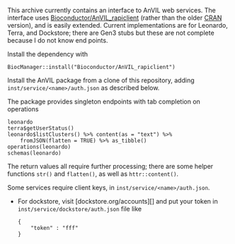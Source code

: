 This archive currently contains an interface to AnVIL web
services. The interface uses [Bioconductor/AnVIL_rapiclient][7] (rather 
than the older [CRAN][6] version), and is easily extended. Current
implementations are for Leonardo, Terra, and Dockstore; there are Gen3
stubs but these are not complete because I do not know end points.

Install the dependency with

    BiocManager::install("Bioconductor/AnVIL_rapiclient")

Install the AnVIL package from a clone of this repository, adding
`inst/service/<name>/auth.json` as described below.

The package provides singleton endpoints with tab completion on
operations

    leonardo
    terra$getUserStatus()
    leonardo$listClusters() %>% content(as = "text") %>%
        fromJSON(flatten = TRUE) %>% as_tibble()
    operations(leonardo)
    schemas(leonardo)

The return values all require further processing; there are some
helper functions `str()` and `flatten()`, as well as
`httr::content()`.

Some services require client keys, in
`inst/service/<name>/auth.json`.

- For dockstore, visit [dockstore.org/accounts][] and put your token in
  `inst/service/dockstore/auth.json` file like

    ```
    {
        "token" : "fff"
    }
    ```

[6]: https://cran.r-project.org/package=rapiclient
[7]: https://github.com/Bioconductor/AnVIL_rapiclient
[docstore.org/accounts]: https://dockstore.org/accounts
